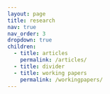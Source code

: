```yaml
---
layout: page
title: research
nav: true
nav_order: 3
dropdown: true
children:
  - title: articles
    permalink: /articles/
  - title: divider
  - title: working papers
    permalink: /workingpapers/
---
```

